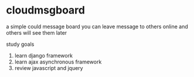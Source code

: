 # cloudmsgboard

a simple could message board
you can leave message to others online and others will see them later

study goals
1. learn django framework
2. learn ajax asynchronous framework
3. review javascript and jquery